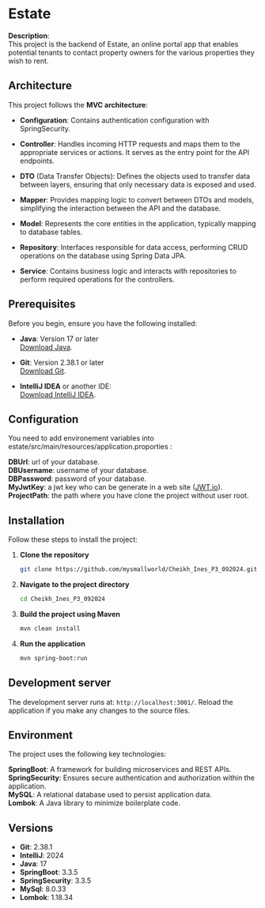 # Estate

**Description**:  
This project is the backend of Estate, an online portal app that enables potential tenants to contact property owners for the various properties they wish to rent.


## **Architecture**
This project follows the **MVC architecture**:

- **Configuration**: Contains authentication configuration with SpringSecurity.

- **Controller**: Handles incoming HTTP requests and maps them to the appropriate services or actions. It serves as the entry point for the API endpoints.

- **DTO** (Data Transfer Objects): Defines the objects used to transfer data between layers, ensuring that only necessary data is exposed and used.

- **Mapper**: Provides mapping logic to convert between DTOs and models, simplifying the interaction between the API and the database.

- **Model**: Represents the core entities in the application, typically mapping to database tables.

- **Repository**: Interfaces responsible for data access, performing CRUD operations on the database using Spring Data JPA.

- **Service**: Contains business logic and interacts with repositories to perform required operations for the controllers.


## **Prerequisites**
Before you begin, ensure you have the following installed:

- **Java**: Version 17 or later  
  [Download Java](https://www.oracle.com/java/technologies/javase-downloads.html).

- **Git**: Version 2.38.1 or later  
  [Download Git](https://git-scm.com/).

- **IntelliJ IDEA** or another IDE:  
  [Download IntelliJ IDEA](https://www.jetbrains.com/idea/).

## **Configuration**
You need to add environement variables into estate/src/main/resources/application.proporties :  

**DBUrl**: url of your database.  
**DBUsername**: username of your database.  
**DBPassword**: password of your database.  
**MyJwtKey**: a jwt key who can be generate in a web site ([JWT.io](https://jwt.io/)).  
**ProjectPath**: the path where you have clone the project without user root.

## **Installation**
Follow these steps to install the project:

1. **Clone the repository**
   ```bash
   git clone https://github.com/mysmallworld/Cheikh_Ines_P3_092024.git

2. **Navigate to the project directory**
   ```bash
   cd Cheikh_Ines_P3_092024
   ```

3. **Build the project using Maven**
   ```bash
   mvn clean install
   ```

4. **Run the application**
   ```bash
   mvn spring-boot:run
   ```

## Development server  
The development server runs at: `http://localhost:3001/`. 
Reload the application if you make any changes to the source files.

## Environment  
The project uses the following key technologies:

**SpringBoot**: A framework for building microservices and REST APIs.  
**SpringSecurity**: Ensures secure authentication and authorization within the application.  
**MySQL**: A relational database used to persist application data.   
**Lombok**: A Java library to minimize boilerplate code.

## Versions
- **Git**: 2.38.1
- **IntelliJ**: 2024
- **Java**: 17
- **SpringBoot**: 3.3.5
- **SpringSecurity**: 3.3.5
- **MySql**: 8.0.33
- **Lombok**: 1.18.34